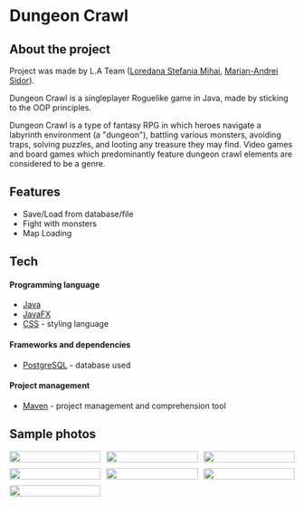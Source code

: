 # Dungeon Crawl

## About the project

Project was made by L.A Team ([Loredana Stefania Mihai](https://github.com/Loredana27), [Marian-Andrei Sidor](https://github.com/SidorAndrei)).

Dungeon Crawl is a singleplayer Roguelike game in Java, made by sticking to the OOP principles.

Dungeon Crawl is a type of fantasy RPG in which heroes navigate a labyrinth environment (a "dungeon"), battling various monsters, avoiding traps, solving puzzles, and looting any treasure they may find.
Video games and board games which predominantly feature dungeon crawl elements are considered to be a genre.


## Features

- Save/Load from database/file
- Fight with monsters
- Map Loading

## Tech

#### Programming language
- [Java](https://www.java.com/)
- [JavaFX](https://openjfx.io/)
- [CSS](https://www.w3schools.com/css/) - styling language


#### Frameworks and dependencies
- [PostgreSQL](https://www.postgresql.org/) - database used

#### Project management
- [Maven](https://maven.apache.org/) - project management and comprehension tool


## Sample photos
<div style="display: grid; grid-template-columns: auto auto auto;column-gap: 10px;row-gap: 10px">
    <img src="https://raw.githubusercontent.com/SidorAndrei/Dungeon-Crawl/development/assets/mainpage.png" height="auto" width="100%">
    <img src="https://raw.githubusercontent.com/SidorAndrei/Dungeon-Crawl/development/assets/menu.png" height="auto" width="100%">
    <img src="https://raw.githubusercontent.com/SidorAndrei/Dungeon-Crawl/development/assets/saves.png" height="auto" width="100%">
    <img src="https://raw.githubusercontent.com/SidorAndrei/Dungeon-Crawl/development/assets/json_save.png" height="auto" width="100%">
    <img src="https://raw.githubusercontent.com/SidorAndrei/Dungeon-Crawl/development/assets/first_map.png" height="auto" width="100%">
    <img src="https://raw.githubusercontent.com/SidorAndrei/Dungeon-Crawl/development/assets/second_map.png" height="auto" width="100%">
    <img src="https://raw.githubusercontent.com/SidorAndrei/Dungeon-Crawl/development/assets/Game%20Over.png" height="auto" width="100%">
</div>
